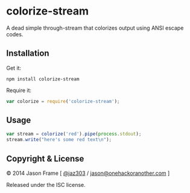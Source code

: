 # colorize-stream

A dead simple through-stream that colorizes output using ANSI escape codes.

## Installation

Get it:

```shell
npm install colorize-stream
```

Require it:

```javascript
var colorize = require('colorize-stream');
```

## Usage

```javascript
var stream = colorize('red').pipe(process.stdout);
stream.write("here's some red text\n");
```

## Copyright &amp; License

&copy; 2014 Jason Frame [ [@jaz303](http://twitter.com/jaz303) / [jason@onehackoranother.com](mailto:jason@onehackoranother.com) ]

Released under the ISC license.